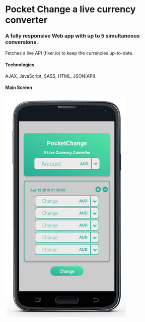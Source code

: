 # Pocket Change a live currency converter
###  A fully responsive Web app with up to 5 simultaneous conversions.
Fetches a live API (fixer.io) to keep the currencies up-to-date.
#### Technologies
AJAX, JavaScript, SASS, HTML, JSON(API).
#### Main Screen
![Screenshot](screenshot.png) 
